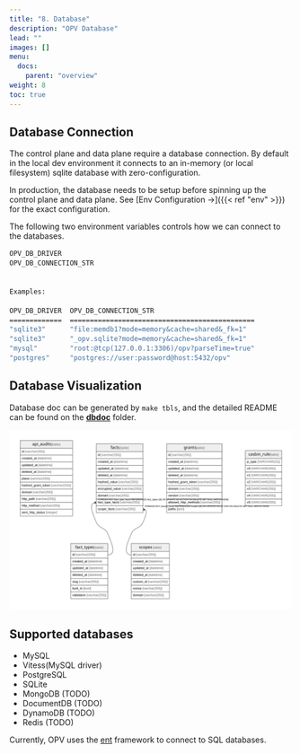 ```yaml
---
title: "8. Database"
description: "OPV Database"
lead: ""
images: []
menu: 
  docs:
    parent: "overview"
weight: 8
toc: true
---
```


## Database Connection

The control plane and data plane require a database connection. By default in the local dev
environment it connects to an in-memory (or local filesystem) sqlite database with zero-configuration.

In production, the database needs to be setup before spinning up the control plane and data plane.
See [Env Configuration →]({{< ref "env" >}}) for the exact configuration.

The following two environment variables controls how we can connect to the databases.

```sh
OPV_DB_DRIVER
OPV_DB_CONNECTION_STR


Examples:

OPV_DB_DRIVER  OPV_DB_CONNECTION_STR
=============  ==============================================
"sqlite3"      "file:memdb1?mode=memory&cache=shared&_fk=1"
"sqlite3"      "_opv.sqlite?mode=memory&cache=shared&_fk=1"
"mysql"        "root:@tcp(127.0.0.1:3306)/opv?parseTime=true"
"postgres"     "postgres://user:password@host:5432/opv"
```

## Database Visualization

Database doc can be generated by `make tbls`, and the detailed README can be found on the [**dbdoc**](https://github.com/open-privacy/opv/tree/main/docs/openprivacy.io/static/dbdoc) folder.

<img src="/dbdoc/schema.svg" class="img-fluid" alt="schema.svg">

## Supported databases

- MySQL
- Vitess(MySQL driver)
- PostgreSQL
- SQLite
- MongoDB (TODO)
- DocumentDB (TODO)
- DynamoDB (TODO)
- Redis (TODO)

Currently, OPV uses the [ent](https://github.com/ent/ent) framework to connect to SQL databases.
